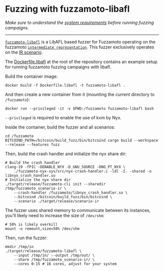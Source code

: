 # Fuzzing with fuzzamoto-libafl

*Make sure to understand the [system requirements](./requirements.md) before
running fuzzing campaigns.*

---

[`fuzzamoto-libafl`](https://github.com/dergoegge/fuzzamoto/tree/master/fuzzamoto-libafl)
is a LibAFL based fuzzer for Fuzzamoto operating on the fuzzamoto
[`intermediate representation`](../design/ir.md). This fuzzer exclusively
operates on the [IR
scenario](https://github.com/dergoegge/fuzzamoto/tree/master/fuzzamoto-scenarios/bin/ir.rs).

The
[Dockerfile.libafl](https://github.com/dergoegge/fuzzamoto/blob/master/Dockerfile.libafl)
at the root of the repository contains an example setup for running fuzzamoto
fuzzing campaigns with libafl.

Build the container image:

```
docker build -f Dockerfile.libafl -t fuzzamoto-libafl .
```

And then create a new container from it (mounting the current directory to
`/fuzzamoto`):

```
docker run --privileged -it -v $PWD:/fuzzamoto fuzzamoto-libafl bash
```

`--privileged` is required to enable the use of kvm by Nyx.

Inside the container, build the fuzzer and all scenarios:

```
cd /fuzzamoto
BITCOIND_PATH=/bitcoin/build_fuzz/bin/bitcoind cargo build --workspace --release --features fuzz
```

Then, build the crash handler and initialize the nyx share dir:

```
# Build the crash handler
clang-19 -fPIC -DENABLE_NYX -D_GNU_SOURCE -DNO_PT_NYX \
    ./fuzzamoto-nyx-sys/src/nyx-crash-handler.c -ldl -I. -shared -o libnyx_crash_handler.so
# Initialize the nyx share dir
./target/release/fuzzamoto-cli init --sharedir /tmp/fuzzamoto_scenario-ir \
    --crash-handler /fuzzamoto/libnyx_crash_handler.so \
    --bitcoind /bitcoin/build_fuzz/bin/bitcoind \
    --scenario ./target/release/scenario-ir
```

The fuzzer uses shared memory to communicate between its instances, you'll
likely need to increase the size of `/dev/shm`:

```
# 50% is likely overkill
mount -o remount,size=50% /dev/shm
```

Then, run the fuzzer:

```
mkdir /tmp/in
./target/release/fuzzamoto-libafl \
    --input /tmp/in/ --output /tmp/out/ \
    --share /tmp/fuzzamoto_scenario-ir/ \
    --cores 0-15 # 16 cores, adjust for your system
```
